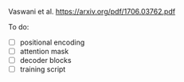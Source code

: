Vaswani et al. https://arxiv.org/pdf/1706.03762.pdf

To do:

- [ ] positional encoding
- [ ] attention mask
- [ ] decoder blocks
- [ ] training script
